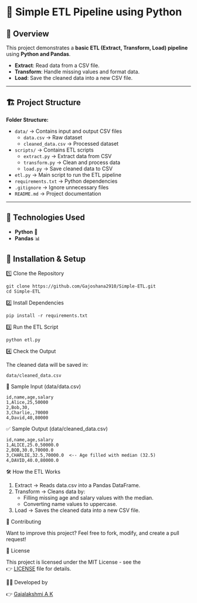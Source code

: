 # 📌 Simple ETL Pipeline using Python

## 📖 Overview  
This project demonstrates a **basic ETL (Extract, Transform, Load) pipeline** using **Python and Pandas**.  

- **Extract**: Read data from a CSV file.  
- **Transform**: Handle missing values and format data.  
- **Load**: Save the cleaned data into a new CSV file.  

---
## 🏗️ Project Structure  

**Folder Structure:**
- `data/` → Contains input and output CSV files  
  - `data.csv` → Raw dataset  
  - `cleaned_data.csv` → Processed dataset  
- `scripts/` → Contains ETL scripts  
  - `extract.py` → Extract data from CSV  
  - `transform.py` → Clean and process data  
  - `load.py` → Save cleaned data to CSV  
- `etl.py` → Main script to run the ETL pipeline  
- `requirements.txt` → Python dependencies  
- `.gitignore` → Ignore unnecessary files  
- `README.md` → Project documentation  
---

## 🔧 Technologies Used  
- **Python** 🐍  
- **Pandas** 📊  


## 📜 Installation & Setup  

1️⃣ Clone the Repository  
```
git clone https://github.com/Gajoshana2910/Simple-ETL.git
cd Simple-ETL
```
2️⃣ Install Dependencies
```
pip install -r requirements.txt
```
3️⃣ Run the ETL Script
```
python etl.py
```
4️⃣ Check the Output

The cleaned data will be saved in:
```
data/cleaned_data.csv
```
📄 Sample Input (data/data.csv)
```
id,name,age,salary
1,Alice,25,50000
2,Bob,30,
3,Charlie,,70000
4,David,40,80000
```
✅ Sample Output (data/cleaned_data.csv)
```
id,name,age,salary
1,ALICE,25.0,50000.0
2,BOB,30.0,70000.0
3,CHARLIE,32.5,70000.0  <-- Age filled with median (32.5)
4,DAVID,40.0,80000.0
```
🛠 How the ETL Works

1. Extract → Reads data.csv into a Pandas DataFrame.
2. Transform → Cleans data by:
    - Filling missing age and salary values with the median.
    - Converting name values to uppercase.
3. Load → Saves the cleaned data into a new CSV file.

📌 Contributing

Want to improve this project? Feel free to fork, modify, and create a pull request!

📜 License

This project is licensed under the MIT License - see the  
👉 [LICENSE](https://github.com/Gajoshana2910/Simple-ETL/blob/main/LICENSE) file for details.  

👨‍💻 Developed by

👉 [Gajalakshmi A K](https://github.com/Gajoshana2910)
